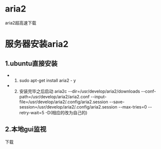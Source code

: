 # aria2
aria2超高速下载

# 服务器安装aria2
## 1.ubuntu直接安装

* 1. sudo apt-get install aria2 - y
* 2. 安装完毕之后启动 aria2c --dir=/usr/develop/aria2/downloads --conf-path=/usr/develop/aria2/aria2.conf --input-file=/usr/develop/aria2/.config/aria2.session --save-session=/usr/develop/aria2/.config/aria2.session       --max-tries=0 --retry-wait=5 -D(相应的改为自己的)



## 2.本地gui监视

下载

